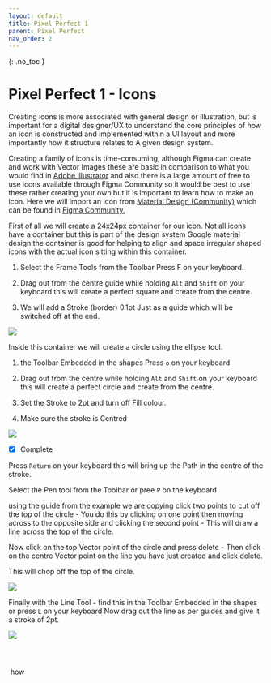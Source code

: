 ```yaml
---
layout: default
title: Pixel Perfect 1
parent: Pixel Perfect
nav_order: 2
---
```


{: .no_toc }

# Pixel Perfect 1 - Icons
 Creating icons is more associated with general design or illustration, but is important for a digital designer/UX to understand the core principles of how an icon is constructed and implemented within a UI layout and more importantly how it structure relates to A given design system.

Creating a family of icons is time-consuming, although Figma can create and work with Vector Images these are basic in comparison to what you would find in [Adobe illustrator](https://help.figma.com/hc/en-us/articles/360040030374-Copy-assets-between-design-tools) and also there is a large amount of free to use icons available through Figma Community so it would be best to use these rather creating your own but it is important to learn how to make an icon. Here we will import an icon from [Material Design (Community)](https://www.figma.com/community/file/1014241558898418245) which can be found in [Figma Community.](https://www.figma.com/community)



First of all we will create a 24x24px container for our icon. Not all icons have a container but this is part of the design system Google material design the container is good for helping to align and space irregular shaped icons with the actual icon sitting within this container.

1. Select the Frame Tools from the Toolbar Press F on your keyboard.

2. Drag out from the centre guide while holding `Alt` and `Shift` on your keyboard this will create a perfect square and create from the centre.

3. We will add a Stroke (border) 0.1pt Just as a guide which will be switched off at the end.

![](../image/../images/pixel_perfect/PPGIF1.png)

Inside this container we will create a circle using the ellipse tool.

1. the Toolbar Embedded in the shapes Press `o` on your keyboard 

2. Drag out from the centre while holding `Alt` and `Shift` on your keyboard this will create a perfect circle and create from the centre.

3. Set the Stroke to 2pt and turn off Fill colour.

4. Make sure the stroke is Centred

![](../image/../images/pixel_perfect/PPGIF2.png)

- [x]  Complete

Press `Return` on your keyboard this will bring up the Path in the centre of the stroke.

Select the Pen tool from the Toolbar or pree `P` on the keyboard

 using the guide from the example we are copying click two points to cut off the top of the circle - You do this by clicking on one point then moving across to the opposite side and clicking the second point - This will draw a line across the top of the circle.

 Now click on the top Vector point of the circle and press delete - Then click on the centre Vector point on the line you have just created and click delete.

  This will chop off the top of the circle.
 
![](../image/../images/pixel_perfect/PPGIF3.png)

 Finally with the Line Tool - find this in the Toolbar Embedded in the shapes or press `L` on your keyboard Now drag out the line as per guides and give it a stroke of 2pt.

![](../image/../images/pixel_perfect/PPGIF4.png)

![]()

![]()

![]()

![]() how